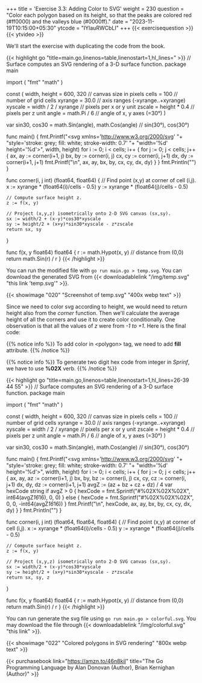 +++
title = 'Exercise 3.3: Adding Color to SVG'
weight = 230
question = "Color each polygon based on its height, so that the peaks are colored red (#ff0000) and the valleys blue (#0000ff)."
date = "2023-11-19T10:15:00+05:30"
ytcode = "IYlauRWCbLI"
+++
{{< exercisequestion >}}
{{< ytvideo >}}

We'll start the exercise with duplicating the code from the book.

{{< highlight go "title=main.go,linenos=table,linenostart=1,hl_lines=" >}}
// Surface computes an SVG rendering of a 3-D surface function.
package main

import (
    "fmt"
    "math"
)

const (
    width, height = 600, 320            // canvas size in pixels
    cells         = 100                 // number of grid cells
    xyrange       = 30.0                // axis ranges (-xyrange..+xyrange)
    xyscale       = width / 2 / xyrange // pixels per x or y unit
    zscale        = height * 0.4        // pixels per z unit
    angle         = math.Pi / 6         // angle of x, y axes (=30°)
)

var sin30, cos30 = math.Sin(angle), math.Cos(angle) // sin(30°), cos(30°)

func main() {
    fmt.Printf("<svg xmlns='http://www.w3.org/2000/svg' "+
        "style='stroke: grey; fill: white; stroke-width: 0.7' "+
        "width='%d' height='%d'>", width, height)
    for i := 0; i < cells; i++ {
        for j := 0; j < cells; j++ {
            ax, ay := corner(i+1, j)
            bx, by := corner(i, j)
            cx, cy := corner(i, j+1)
            dx, dy := corner(i+1, j+1)
            fmt.Printf("<polygon points='%g,%g %g,%g %g,%g %g,%g'/>\n",
                ax, ay, bx, by, cx, cy, dx, dy)
        }
    }
    fmt.Println("</svg>")
}

func corner(i, j int) (float64, float64) {
    // Find point (x,y) at corner of cell (i,j).
    x := xyrange * (float64(i)/cells - 0.5)
    y := xyrange * (float64(j)/cells - 0.5)

    // Compute surface height z.
    z := f(x, y)

    // Project (x,y,z) isometrically onto 2-D SVG canvas (sx,sy).
    sx := width/2 + (x-y)*cos30*xyscale
    sy := height/2 + (x+y)*sin30*xyscale - z*zscale
    return sx, sy
}

func f(x, y float64) float64 {
    r := math.Hypot(x, y) // distance from (0,0)
    return math.Sin(r) / r
}
{{< /highlight >}}

You can run the modified file with `go run main.go > temp.svg`. You can download the generated SVG from {{< downloadablelink "/img/temp.svg" "this link 'temp.svg'" >}}. 

{{< showimage "020" "Screenshot of temp.svg" "400x webp text" >}}

Since we need to color svg according to height, we would need to return height also from the *corner* function. Then we'll calculate the average height of all the corners and use it to create color conditionally. One observation is that all the values of *z* were from *-1 to +1*. Here is the final code:

{{% notice info %}}
To add color in \<polygon\> tag, we need to add **fill** attribute.
{{% /notice %}}

{{% notice info %}}
To generate two digit hex code from integer in *Sprinf*, we have to use **%02X** verb.
{{% /notice %}}


{{< highlight go "title=main.go,linenos=table,linenostart=1,hl_lines=26-39 44 55" >}}
// Surface computes an SVG rendering of a 3-D surface function.
package main

import (
	"fmt"
	"math"
)

const (
	width, height = 600, 320            // canvas size in pixels
	cells         = 100                 // number of grid cells
	xyrange       = 30.0                // axis ranges (-xyrange..+xyrange)
	xyscale       = width / 2 / xyrange // pixels per x or y unit
	zscale        = height * 0.4        // pixels per z unit
	angle         = math.Pi / 6         // angle of x, y axes (=30°)
)

var sin30, cos30 = math.Sin(angle), math.Cos(angle) // sin(30°), cos(30°)

func main() {
	fmt.Printf("<svg xmlns='http://www.w3.org/2000/svg' "+
		"style='stroke: grey; fill: white; stroke-width: 0.7' "+
		"width='%d' height='%d'>", width, height)
	for i := 0; i < cells; i++ {
		for j := 0; j < cells; j++ {
			ax, ay, az := corner(i+1, j)
			bx, by, bz := corner(i, j)
			cx, cy, cz := corner(i, j+1)
			dx, dy, dz := corner(i+1, j+1)
			avgZ := (az + bz + cz + dz) / 4
			var hexCode string
			if avgZ > 0 {
				hexCode = fmt.Sprintf("#%02X%02X%02X", int64(avgZ*16*16), 0, 0)
			} else {
				hexCode = fmt.Sprintf("#%02X%02X%02X", 0, 0, -int64(avgZ*16*16))
			}
			fmt.Printf("<polygon fill='%s' points='%g,%g %g,%g %g,%g %g,%g'/>\n", hexCode,
				ax, ay, bx, by, cx, cy, dx, dy)
		}
	}
	fmt.Println("</svg>")
}

func corner(i, j int) (float64, float64, float64) {
	// Find point (x,y) at corner of cell (i,j).
	x := xyrange * (float64(i)/cells - 0.5)
	y := xyrange * (float64(j)/cells - 0.5)

	// Compute surface height z.
	z := f(x, y)

	// Project (x,y,z) isometrically onto 2-D SVG canvas (sx,sy).
	sx := width/2 + (x-y)*cos30*xyscale
	sy := height/2 + (x+y)*sin30*xyscale - z*zscale
	return sx, sy, z
}

func f(x, y float64) float64 {
	r := math.Hypot(x, y) // distance from (0,0)
	return math.Sin(r) / r
}
{{< /highlight >}}

You can run generate the svg file using `go run main.go > colorful.svg`. You may download the file through {{< downloadablelink "/img/colorful.svg" "this link" >}}.


{{< showimage "022" "Colored polygons in SVG rendering" "800x webp text" >}}

{{< purchasebook link="https://amzn.to/46n8kiI" title="The Go Programming Language by Alan Donovan (Author), Brian Kernighan (Author)" >}}
